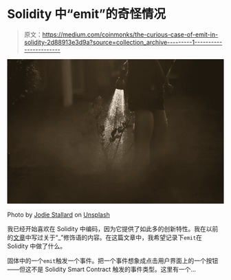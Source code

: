 # Solidity 中“emit”的奇怪情况

> 原文：<https://medium.com/coinmonks/the-curious-case-of-emit-in-solidity-2d88913e3d9a?source=collection_archive---------1----------------------->

![](img/7dc5e9f0712949bfa39d7b958cb0cf36.png)

Photo by [Jodie Stallard](https://unsplash.com/photos/IBan90OGoIU?utm_source=unsplash&utm_medium=referral&utm_content=creditCopyText) on [Unsplash](https://unsplash.com/search/photos/water-hose?utm_source=unsplash&utm_medium=referral&utm_content=creditCopyText)

我已经开始喜欢在 Solidity 中编码，因为它提供了如此多的创新特性。我在以前的[文章](/coinmonks/the-curious-case-of-in-solidity-16d9eb4440f1)中写过关于“_”修饰语的内容。在这篇文章中，我希望记录下`emit`在 Solidity 中做了什么。

固体中的一个`emit`触发一个事件。把一个事件想象成点击用户界面上的一个按钮——但这不是 Solidity Smart Contract 触发的事件类型。这里有一个…